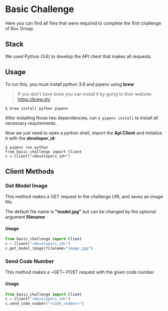 # Basic Challenge

Here you can find all files that were required to complete the first challenge of Boc Group.


## Stack

We used Python (3.6) to develop the API client that makes all requests.


## Usage

To run this, you must install python 3.6 and pipenv using **brew**

> If you don't have brew you can install it by going to their website: https://brew.sh/

```shel
$ brew install python pipenv
```


After installing those two dependencies, run ```$ pipenv install``` to install all necessary requirements.


Now we just need to open a python shell, import the **Api Client** and initialize it with the **developer_id**:
 
```shell
$ pipenv run python 
from basic_challenge import Client
c = Client("<developers_id>")
```


## Client Methods


### Get Model Image

This method makes a GET request to the challenge URL and saves an image file. 

The default file name is **"model.jpg"** but can be changed by the optional argument **filename**


#### Usage
```python 
from basic_challenge import Client
c = Client("<developers_id>")
c.get_model_image(filename="image.jpg")
```


### Send Code Number

This method makes a ~GET~ POST request with the given code number. 


#### Usage
```python 
from basic_challenge import Client
c = Client("<developers_id>")
c.send_code_number("<code_number>")
```









